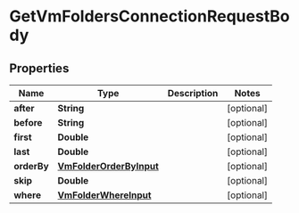 

# GetVmFoldersConnectionRequestBody


## Properties

Name | Type | Description | Notes
------------ | ------------- | ------------- | -------------
**after** | **String** |  |  [optional]
**before** | **String** |  |  [optional]
**first** | **Double** |  |  [optional]
**last** | **Double** |  |  [optional]
**orderBy** | [**VmFolderOrderByInput**](VmFolderOrderByInput.md) |  |  [optional]
**skip** | **Double** |  |  [optional]
**where** | [**VmFolderWhereInput**](VmFolderWhereInput.md) |  |  [optional]



